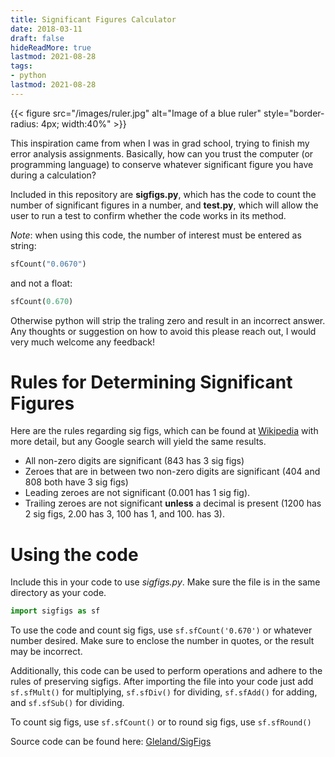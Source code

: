 ```yaml
---
title: Significant Figures Calculator
date: 2018-03-11
draft: false
hideReadMore: true
lastmod: 2021-08-28
tags:
- python
lastmod: 2021-08-28
---
```


 {{< figure src="/images/ruler.jpg" alt="Image of a blue ruler" style="border-radius: 4px; width:40%" >}}

This inspiration came from when I was in grad school, trying to finish my error analysis assignments. Basically, how can you trust the computer (or programming language) to conserve whatever significant figure you have during a calculation?

Included in this repository are **sigfigs.py**, which has the code to count the number of significant figures in a number, and **test.py**, which will allow the user to run a test to confirm whether the code works in its method.

_Note_: when using this code, the number of interest must be entered as string:

```python
sfCount("0.0670")
```

and not a float:

```python
sfCount(0.670)
```

Otherwise python will strip the traling zero and result in an incorrect answer. Any thoughts or suggestion on how to avoid this please reach out, I would very much welcome any feedback!

# Rules for Determining Significant Figures

Here are the rules regarding sig figs, which can be found at [Wikipedia](https://en.wikipedia.org/wiki/Significant_figures) with more detail, but any Google search will yield the same results.


* All non-zero digits are significant (843 has 3 sig figs)
* Zeroes that are in between two non-zero digits are significant (404 and 808 both have 3 sig figs)
* Leading zeroes are not significant (0.001 has 1 sig fig).
* Trailing zeroes are not significant **unless** a decimal is present (1200 has 2 sig figs, 2.00 has 3, 100 has 1, and 100. has 3).

# Using the code

Include this in your code to use *sigfigs.py*. Make sure the file is in the same directory as your code.

```python
import sigfigs as sf
```

To use the code and count sig figs, use `sf.sfCount('0.670')` or whatever number desired. Make sure to enclose the number in quotes, or the result may be incorrect.

Additionally, this code can be used to perform operations and adhere to the rules of preserving sigfigs. After importing the file into your code just add `sf.sfMult()` for multiplying, `sf.sfDiv()` for dividing, `sf.sfAdd()` for adding, and `sf.sfSub()` for dividing.

To count sig figs, use `sf.sfCount()` or to round sig figs, use `sf.sfRound()`


Source code can be found here: [Gleland/SigFigs](https://github.com/Gleland/SigFigs)
